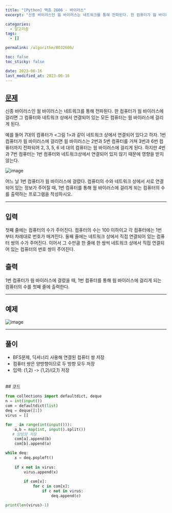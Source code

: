 ```yaml
---
title: "[Python] 백준 2606 - 바이러스"
excerpt: "신종 바이러스인 웜 바이러스는 네트워크를 통해 전파된다. 한 컴퓨터가 웜 바이러스에 걸리면 그 컴퓨터와 네트워크 상에서 연결되어 있는 모든 컴퓨터는 웜 바이러스에 걸리게 된다."

categories:
  - 알고리즘
tags:
  - []

permalink: /algorithm/BOJ2606/

toc: false
toc_sticky: false

date: 2023-06-16
last_modified_at: 2023-06-16
---
```


## [문제](https://www.acmicpc.net/problem/2606)

신종 바이러스인 웜 바이러스는 네트워크를 통해 전파된다. 한 컴퓨터가 웜 바이러스에 걸리면 그 컴퓨터와 네트워크 상에서 연결되어 있는 모든 컴퓨터는 웜 바이러스에 걸리게 된다.

예를 들어 7대의 컴퓨터가 <그림 1>과 같이 네트워크 상에서 연결되어 있다고 하자. 1번 컴퓨터가 웜 바이러스에 걸리면 웜 바이러스는 2번과 5번 컴퓨터를 거쳐 3번과 6번 컴퓨터까지 전파되어 2, 3, 5, 6 네 대의 컴퓨터는 웜 바이러스에 걸리게 된다. 하지만 4번과 7번 컴퓨터는 1번 컴퓨터와 네트워크상에서 연결되어 있지 않기 때문에 영향을 받지 않는다.

![image](https://github.com/JS042/cs231n/assets/84077022/9e72cf8f-3bff-4042-9b2d-2cfea1ce18d7)

어느 날 1번 컴퓨터가 웜 바이러스에 걸렸다. 컴퓨터의 수와 네트워크 상에서 서로 연결되어 있는 정보가 주어질 때, 1번 컴퓨터를 통해 웜 바이러스에 걸리게 되는 컴퓨터의 수를 출력하는 프로그램을 작성하시오.

***

## 입력
첫째 줄에는 컴퓨터의 수가 주어진다. 컴퓨터의 수는 100 이하이고 각 컴퓨터에는 1번 부터 차례대로 번호가 매겨진다. 둘째 줄에는 네트워크 상에서 직접 연결되어 있는 컴퓨터 쌍의 수가 주어진다. 이어서 그 수만큼 한 줄에 한 쌍씩 네트워크 상에서 직접 연결되어 있는 컴퓨터의 번호 쌍이 주어진다.

## 출력
1번 컴퓨터가 웜 바이러스에 걸렸을 때, 1번 컴퓨터를 통해 웜 바이러스에 걸리게 되는 컴퓨터의 수를 첫째 줄에 출력한다.

***

## 예제
![image](https://github.com/JS042/cs231n/assets/84077022/924f121b-f8ca-47c1-8db1-0aed0823c5fd)


***

## 풀이
- BFS문제, 딕셔너리 사용해 연결된 컴퓨터 쌍 저장
- 컴퓨터 쌍은 양방향이므로 두 방향 모두 저장
- 입력: (1,2) -> (1,2)/(2,1) 저장

<br/>
## 코드

```python
from collections import defaultdict, deque
n = int(input())
com = defaultdict(list)
deq = deque([1])
virus = []

for _ in range(int(input())):
    a,b = map(int, input().split())
   # 양방향 저장
    com[a].append(b)
    com[b].append(a)

while deq:
    x = deq.popleft()
    
    if x not in virus:
        virus.append(x)
    
        if com[x]:
            for c in com[x]:
                if c not in virus:
                    deq.append(c)

print(len(virus)-1)
```